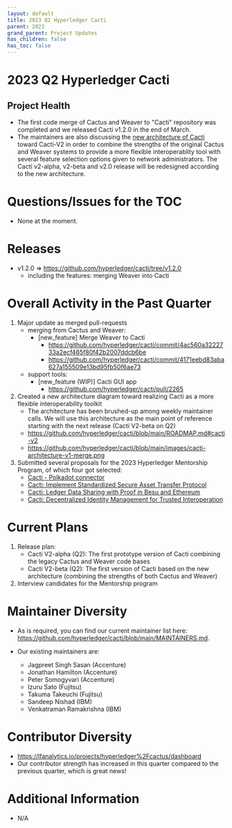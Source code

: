 ```yaml
---
layout: default
title: 2023 Q2 Hyperledger Cacti
parent: 2023
grand_parent: Project Updates
has_children: false
has_toc: false
---
```

[//]: # (SPDX-License-Identifier: CC-BY-4.0)

# 2023 Q2 Hyperledger Cacti

## Project Health

- The first code merge of Cactus and Weaver to "Cacti" repository was completed and we released Cacti v1.2.0 in the end of March.
- The maintainers are also discussing the [new architecture of Cacti](https://github.com/hyperledger/cacti/blob/main/ROADMAP.md#cacti-v2) toward Cacti-V2 in order to combine the strengths of the original Cactus and Weaver systems to provide a more flexible interoperablity tool with several feature selection options given to network administrators. The Cacti v2-alpha, v2-beta and v2.0 release will be redesigned according to the new architecture.

# Questions/Issues for the TOC

- None at the moment.

# Releases

- v1.2.0 => https://github.com/hyperledger/cacti/tree/v1.2.0
    - including the features: merging Weaver into Cacti

# Overall Activity in the Past Quarter

1. Major update as merged pull-requests
    - merging from Cactus and Weaver:
        - [new_feature] Merge Weaver to Cacti
            - https://github.com/hyperledger/cacti/commit/4ac560a3222733a2ecf465f80f42b2007ddcb6be
            - https://github.com/hyperledger/cacti/commit/4171eebd83aba627a155509e13bd95fb50f6ae73
    - support tools:
        - [new_feature (WIP)] Cacti GUI app 
            - https://github.com/hyperledger/cacti/pull/2265
2. Created a new architecture diagram toward realizing Cacti as a more flexible interoperability toolkit
    - The architecture has been brushed-up among weekly maintainer calls. We will use this architecture as the main point of reference starting with the next release (Cacti V2-beta on Q2)
    - https://github.com/hyperledger/cacti/blob/main/ROADMAP.md#cacti-v2
    - https://github.com/hyperledger/cacti/blob/main/images/cacti-architecture-v1-merge.png
3. Submitted several proposals for the 2023 Hyperledger Mentorship Program, of which four got selected:
    - [Cacti - Polkadot connector](https://wiki.hyperledger.org/display/INTERN/Cacti+-+Polkadot+connector)
    - [Cacti: Implement Standardized Secure Asset Transfer Protocol](https://wiki.hyperledger.org/display/INTERN/Cacti%3A+Implement+Standardized+Secure+Asset+Transfer+Protocol)
    - [Cacti: Ledger Data Sharing with Proof in Besu and Ethereum](https://wiki.hyperledger.org/display/INTERN/Cacti%3A+Ledger+Data+Sharing+with+Proof+in+Besu+and+Ethereum)
    - [Cacti: Decentralized Identity Management for Trusted Interoperation](https://wiki.hyperledger.org/display/INTERN/Cacti%3A+Decentralized+Identity+Management+for+Trusted+Interoperation)

# Current Plans

1. Release plan:
    - Cacti V2-alpha (Q2): The first prototype version of Cacti combining the legacy Cactus and Weaver code bases
    - Cacti V2-beta (Q2): The first version of Cacti based on the new architecture (combining the strengths of both Cactus and Weaver)
2. Interview candidates for the Mentorship program

# Maintainer Diversity

- As is required, you can find our current maintainer list here:  https://github.com/hyperledger/cacti/blob/main/MAINTAINERS.md.

- Our existing maintainers are: 
    - Jagpreet Singh Sasan (Accenture)
    - Jonathan Hamilton (Accenture)
    - Peter Somogyvari (Accenture)
    - Izuru Sato (Fujitsu)
    - Takuma Takeuchi (Fujitsu)
    - Sandeep Nishad (IBM)
    - Venkatraman Ramakrishna (IBM)

# Contributor Diversity

- https://lfanalytics.io/projects/hyperledger%2Fcactus/dashboard
- Our contributor strength has increased in this quarter compared to the previous quarter, which is great news!

# Additional Information

- N/A

